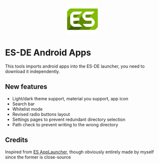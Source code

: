 <p align="center">
  <img src="icon/icon.png" alt="logo" height="100"/>
</p>

# ES-DE Android Apps
This tools imports android apps into the ES-DE launcher, you need to download it independently.

## New features
- Light/dark theme support, material you support, app icon
- Search bar
- Whitelist mode
- Revised radio buttons layout
- Settings pages to prevent redundant directory selection
- Path check to prevent writing to the wrong directory

## Credits
Inspired from [ES AppLauncher](https://github.com/schattenphoenix/es_applauncher), though obviously entirely made by myself since the former is close-source
